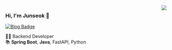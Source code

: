 <img align="right" src="https://github-readme-stats.vercel.app/api?username=kimevanjunseok&show_icons=true" />

### Hi, I'm Junseok 👋

[![Blog Badge](https://img.shields.io/badge/-Blog-black?style=flat-square&link=https://velog.io/@tigger)](https://velog.io/@tigger)

👨‍💻 Backend Developer <br/>
📚 **Spring Boot**, **Java**, FastAPI, Python <br/>

